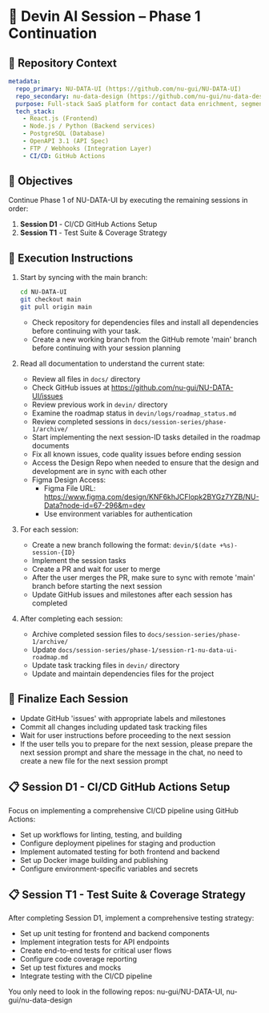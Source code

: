 # 🧠 Devin AI Session – Phase 1 Continuation

## 🧱 Repository Context

```yaml
metadata:
  repo_primary: NU-DATA-UI (https://github.com/nu-gui/NU-DATA-UI)
  repo_secondary: nu-data-design (https://github.com/nu-gui/nu-data-design)
  purpose: Full-stack SaaS platform for contact data enrichment, segmentation, and analytics
  tech_stack:
    - React.js (Frontend)
    - Node.js / Python (Backend services)
    - PostgreSQL (Database)
    - OpenAPI 3.1 (API Spec)
    - FTP / Webhooks (Integration Layer)
    - CI/CD: GitHub Actions
```

## 🏁 Objectives

Continue Phase 1 of NU-DATA-UI by executing the remaining sessions in order:

1. **Session D1** - CI/CD GitHub Actions Setup
2. **Session T1** - Test Suite & Coverage Strategy

## 🔧 Execution Instructions

1. Start by syncing with the main branch:
   ```bash
   cd NU-DATA-UI
   git checkout main
   git pull origin main
   ```
   - Check repository for dependencies files and install all dependencies before continuing with your task.
   - Create a new working branch from the GitHub remote 'main' branch before continuing with your session planning

2. Read all documentation to understand the current state:
   - Review all files in `docs/` directory
   - Check GitHub issues at https://github.com/nu-gui/NU-DATA-UI/issues
   - Review previous work in `devin/` directory
   - Examine the roadmap status in `devin/logs/roadmap_status.md`
   - Review completed sessions in `docs/session-series/phase-1/archive/`
   - Start implementing the next session-ID tasks detailed in the roadmap documents
   - Fix all known issues, code quality issues before ending session 
   - Access the Design Repo when needed to ensure that the design and development are in sync with each other
   - Figma Design Access: 
       - Figma File URL: https://www.figma.com/design/KNF6khJCFlopk2BYGz7YZB/NU-Data?node-id=67-296&m=dev
       - Use environment variables for authentication

3. For each session:
   - Create a new branch following the format: `devin/$(date +%s)-session-{ID}`
   - Implement the session tasks
   - Create a PR and wait for user to merge
   - After the user merges the PR, make sure to sync with remote 'main' branch before starting the next session
   - Update GitHub issues and milestones after each session has completed

4. After completing each session:
   - Archive completed session files to `docs/session-series/phase-1/archive/`
   - Update `docs/session-series/phase-1/session-r1-nu-data-ui-roadmap.md`
   - Update task tracking files in `devin/` directory
   - Update and maintain dependencies files for the project

## 📌 Finalize Each Session

- Update GitHub 'issues' with appropriate labels and milestones
- Commit all changes including updated task tracking files
- Wait for user instructions before proceeding to the next session
- If the user tells you to prepare for the next session, please prepare the next session prompt and share the message in the chat, no need to create a new file for the next session prompt

## 📋 Session D1 - CI/CD GitHub Actions Setup

Focus on implementing a comprehensive CI/CD pipeline using GitHub Actions:
- Set up workflows for linting, testing, and building
- Configure deployment pipelines for staging and production
- Implement automated testing for both frontend and backend
- Set up Docker image building and publishing
- Configure environment-specific variables and secrets

## 📋 Session T1 - Test Suite & Coverage Strategy

After completing Session D1, implement a comprehensive testing strategy:
- Set up unit testing for frontend and backend components
- Implement integration tests for API endpoints
- Create end-to-end tests for critical user flows
- Configure code coverage reporting
- Set up test fixtures and mocks
- Integrate testing with the CI/CD pipeline

You only need to look in the following repos: nu-gui/NU-DATA-UI, nu-gui/nu-data-design
